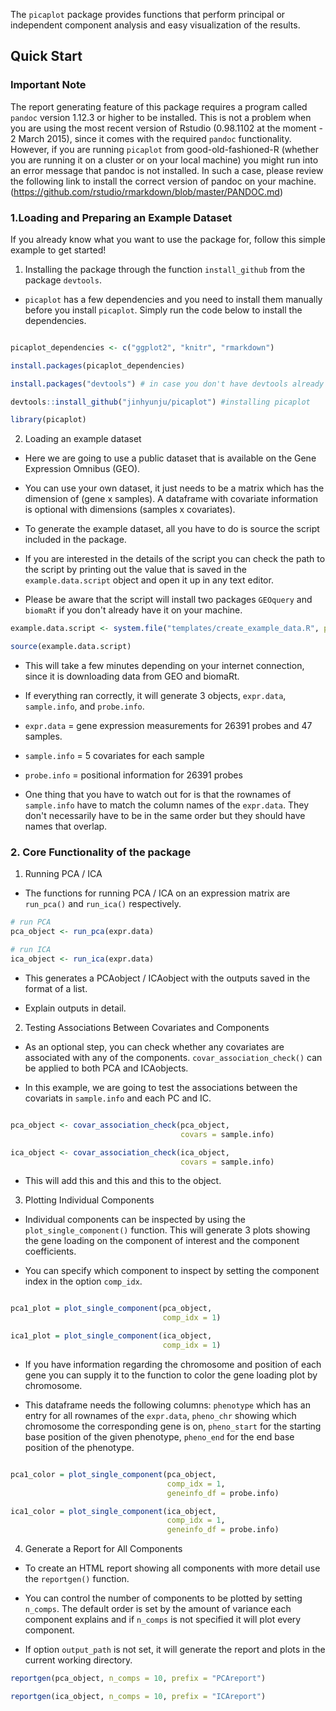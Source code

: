 The `picaplot` package provides functions that perform principal or independent component analysis and easy visualization of the results. 

## Quick Start

### Important Note

The report generating feature of this package requires a program called ```pandoc``` version 1.12.3 or higher to be installed. This is not a problem when you are using the most recent version of Rstudio (0.98.1102 at the moment - 2 March 2015), since it comes with the required ```pandoc``` functionality. However, if you are running ```picaplot``` from good-old-fashioned-R (whether you are running it on a cluster or on your local machine) you might run into an error message that pandoc is not installed. In such a case, please review the following link to install the correct version of pandoc on your machine. (https://github.com/rstudio/rmarkdown/blob/master/PANDOC.md)

### 1.Loading and Preparing an Example Dataset

If you already know what you want to use the package for, follow this simple example to get started!

1) Installing the package through the function ```install_github``` from the package ```devtools```.

- `picaplot` has a few dependencies and you need to install them manually before you install `picaplot`. Simply run the code below to install the dependencies.

```r

picaplot_dependencies <- c("ggplot2", "knitr", "rmarkdown")

install.packages(picaplot_dependencies)

``` 

```r
install.packages("devtools") # in case you don't have devtools already

devtools::install_github("jinhyunju/picaplot") #installing picaplot

library(picaplot)

```

2) Loading an example dataset

- Here we are going to use a public dataset that is available on the Gene Expression Omnibus (GEO).

- You can use your own dataset, it just needs to be a matrix which has the dimension of (gene x samples). A dataframe with covariate information is optional with dimensions (samples x covariates). 

- To generate the example dataset, all you have to do is source the script included in the package. 

- If you are interested in the details of the script you can check the path to the script by printing out the value that is saved in the ```example.data.script``` object and open it up in any text editor. 

- Please be aware that the script will install two packages ```GEOquery``` and ```biomaRt``` if you don't already have it on your machine. 

```r
example.data.script <- system.file("templates/create_example_data.R", package="picaplot")

source(example.data.script)
```

- This will take a few minutes depending on your internet connection, since it is downloading data from GEO and biomaRt. 

- If everything ran correctly, it will generate 3 objects, ```expr.data```, ```sample.info```, and ```probe.info```.

- ```expr.data``` = gene expression measurements for 26391 probes and 47 samples. 

- ```sample.info``` = 5 covariates for each sample 

- ```probe.info``` = positional information for 26391 probes
  
  
- One thing that you have to watch out for is that the rownames of ```sample.info``` have to match the column names of the ```expr.data```. They don't necessarily have to be in the same order but they should have names that overlap. 


### 2. Core Functionality of the package

1) Running PCA / ICA 

- The functions for running PCA / ICA on an expression matrix are `run_pca()` and `run_ica()` respectively.  

```r 
# run PCA 
pca_object <- run_pca(expr.data)

# run ICA
ica_object <- run_ica(expr.data)

```

- This generates a PCAobject / ICAobject with the outputs saved in the format of a list.

- Explain outputs in detail.  


2) Testing Associations Between Covariates and Components

- As an optional step, you can check whether any covariates are associated with any of the components. 
`covar_association_check()` can be applied to both PCA and ICAobjects.

- In this example, we are going to test the associations between the covariats in `sample.info` and each PC and IC. 

```r 

pca_object <- covar_association_check(pca_object, 
                                      covars = sample.info)

ica_object <- covar_association_check(ica_object, 
                                      covars = sample.info)

```

- This will add this and this and this to the object.
  

3) Plotting Individual Components

- Individual components can be inspected by using the `plot_single_component()` function. 
This will generate 3 plots showing the gene loading on the component of interest and the component coefficients.

- You can specify which component to inspect by setting the component index in the option `comp_idx`.

```r

pca1_plot = plot_single_component(pca_object, 
                                  comp_idx = 1)

ica1_plot = plot_single_component(ica_object,
                                  comp_idx = 1)

```

- If you have information regarding the chromosome and position of each gene you can supply it to the function to color the gene loading plot by chromosome. 

- This dataframe needs the following columns: `phenotype` which has an entry for all rownames of the `expr.data`, 
`pheno_chr` showing which chromosome the corresponding gene is on, `pheno_start` for the starting base position of the given phenotype, 
`pheno_end` for the end base position of the phenotype. 

```r

pca1_color = plot_single_component(pca_object, 
                                   comp_idx = 1, 
                                   geneinfo_df = probe.info)

ica1_color = plot_single_component(ica_object, 
                                   comp_idx = 1, 
                                   geneinfo_df = probe.info)

```

4) Generate a Report for All Components

- To create an HTML report showing all components with more detail use the `reportgen()` function.

- You can control the number of components to be plotted by setting `n_comps`. The default order is set by the amount of variance each component explains and if `n_comps` is not specified it will plot every component.

- If option `output_path` is not set, it will generate the report and plots in the current working directory.

```r
reportgen(pca_object, n_comps = 10, prefix = "PCAreport")

reportgen(ica_object, n_comps = 10, prefix = "ICAreport")


```